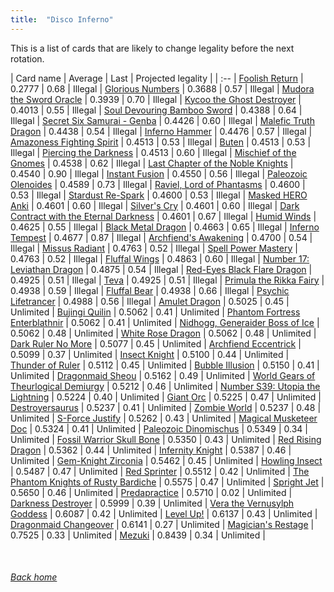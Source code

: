 ```yaml
---
title:  "Disco Inferno"
---
```


This is a list of cards that are likely to change legality before the next rotation.

| Card name | Average | Last | Projected legality |
| :-- |
[Foolish Return](https://db.ygoprodeck.com/card/?search=Foolish%20Return) | 0.2777 | 0.68 | Illegal |
[Glorious Numbers](https://db.ygoprodeck.com/card/?search=Glorious%20Numbers) | 0.3688 | 0.57 | Illegal |
[Mudora the Sword Oracle](https://db.ygoprodeck.com/card/?search=Mudora%20the%20Sword%20Oracle) | 0.3939 | 0.70 | Illegal |
[Kycoo the Ghost Destroyer](https://db.ygoprodeck.com/card/?search=Kycoo%20the%20Ghost%20Destroyer) | 0.4013 | 0.55 | Illegal |
[Soul Devouring Bamboo Sword](https://db.ygoprodeck.com/card/?search=Soul%20Devouring%20Bamboo%20Sword) | 0.4388 | 0.64 | Illegal |
[Secret Six Samurai - Genba](https://db.ygoprodeck.com/card/?search=Secret%20Six%20Samurai%20-%20Genba) | 0.4426 | 0.60 | Illegal |
[Malefic Truth Dragon](https://db.ygoprodeck.com/card/?search=Malefic%20Truth%20Dragon) | 0.4438 | 0.54 | Illegal |
[Inferno Hammer](https://db.ygoprodeck.com/card/?search=Inferno%20Hammer) | 0.4476 | 0.57 | Illegal |
[Amazoness Fighting Spirit](https://db.ygoprodeck.com/card/?search=Amazoness%20Fighting%20Spirit) | 0.4513 | 0.53 | Illegal |
[Buten](https://db.ygoprodeck.com/card/?search=Buten) | 0.4513 | 0.53 | Illegal |
[Piercing the Darkness](https://db.ygoprodeck.com/card/?search=Piercing%20the%20Darkness) | 0.4513 | 0.60 | Illegal |
[Mischief of the Gnomes](https://db.ygoprodeck.com/card/?search=Mischief%20of%20the%20Gnomes) | 0.4538 | 0.62 | Illegal |
[Last Chapter of the Noble Knights](https://db.ygoprodeck.com/card/?search=Last%20Chapter%20of%20the%20Noble%20Knights) | 0.4540 | 0.90 | Illegal |
[Instant Fusion](https://db.ygoprodeck.com/card/?search=Instant%20Fusion) | 0.4550 | 0.56 | Illegal |
[Paleozoic Olenoides](https://db.ygoprodeck.com/card/?search=Paleozoic%20Olenoides) | 0.4589 | 0.73 | Illegal |
[Raviel, Lord of Phantasms](https://db.ygoprodeck.com/card/?search=Raviel,%20Lord%20of%20Phantasms) | 0.4600 | 0.53 | Illegal |
[Stardust Re-Spark](https://db.ygoprodeck.com/card/?search=Stardust%20Re-Spark) | 0.4600 | 0.53 | Illegal |
[Masked HERO Anki](https://db.ygoprodeck.com/card/?search=Masked%20HERO%20Anki) | 0.4601 | 0.60 | Illegal |
[Silver's Cry](https://db.ygoprodeck.com/card/?search=Silver's%20Cry) | 0.4601 | 0.60 | Illegal |
[Dark Contract with the Eternal Darkness](https://db.ygoprodeck.com/card/?search=Dark%20Contract%20with%20the%20Eternal%20Darkness) | 0.4601 | 0.67 | Illegal |
[Humid Winds](https://db.ygoprodeck.com/card/?search=Humid%20Winds) | 0.4625 | 0.55 | Illegal |
[Black Metal Dragon](https://db.ygoprodeck.com/card/?search=Black%20Metal%20Dragon) | 0.4663 | 0.65 | Illegal |
[Inferno Tempest](https://db.ygoprodeck.com/card/?search=Inferno%20Tempest) | 0.4677 | 0.87 | Illegal |
[Archfiend's Awakening](https://db.ygoprodeck.com/card/?search=Archfiend's%20Awakening) | 0.4700 | 0.54 | Illegal |
[Missus Radiant](https://db.ygoprodeck.com/card/?search=Missus%20Radiant) | 0.4763 | 0.52 | Illegal |
[Spell Power Mastery](https://db.ygoprodeck.com/card/?search=Spell%20Power%20Mastery) | 0.4763 | 0.52 | Illegal |
[Fluffal Wings](https://db.ygoprodeck.com/card/?search=Fluffal%20Wings) | 0.4863 | 0.60 | Illegal |
[Number 17: Leviathan Dragon](https://db.ygoprodeck.com/card/?search=Number%2017:%20Leviathan%20Dragon) | 0.4875 | 0.54 | Illegal |
[Red-Eyes Black Flare Dragon](https://db.ygoprodeck.com/card/?search=Red-Eyes%20Black%20Flare%20Dragon) | 0.4925 | 0.51 | Illegal |
[Teva](https://db.ygoprodeck.com/card/?search=Teva) | 0.4925 | 0.51 | Illegal |
[Primula the Rikka Fairy](https://db.ygoprodeck.com/card/?search=Primula%20the%20Rikka%20Fairy) | 0.4938 | 0.59 | Illegal |
[Fluffal Bear](https://db.ygoprodeck.com/card/?search=Fluffal%20Bear) | 0.4938 | 0.66 | Illegal |
[Psychic Lifetrancer](https://db.ygoprodeck.com/card/?search=Psychic%20Lifetrancer) | 0.4988 | 0.56 | Illegal |
[Amulet Dragon](https://db.ygoprodeck.com/card/?search=Amulet%20Dragon) | 0.5025 | 0.45 | Unlimited |
[Bujingi Quilin](https://db.ygoprodeck.com/card/?search=Bujingi%20Quilin) | 0.5062 | 0.41 | Unlimited |
[Phantom Fortress Enterblathnir](https://db.ygoprodeck.com/card/?search=Phantom%20Fortress%20Enterblathnir) | 0.5062 | 0.41 | Unlimited |
[Nidhogg, Generaider Boss of Ice](https://db.ygoprodeck.com/card/?search=Nidhogg,%20Generaider%20Boss%20of%20Ice) | 0.5062 | 0.48 | Unlimited |
[White Rose Dragon](https://db.ygoprodeck.com/card/?search=White%20Rose%20Dragon) | 0.5062 | 0.48 | Unlimited |
[Dark Ruler No More](https://db.ygoprodeck.com/card/?search=Dark%20Ruler%20No%20More) | 0.5077 | 0.45 | Unlimited |
[Archfiend Eccentrick](https://db.ygoprodeck.com/card/?search=Archfiend%20Eccentrick) | 0.5099 | 0.37 | Unlimited |
[Insect Knight](https://db.ygoprodeck.com/card/?search=Insect%20Knight) | 0.5100 | 0.44 | Unlimited |
[Thunder of Ruler](https://db.ygoprodeck.com/card/?search=Thunder%20of%20Ruler) | 0.5112 | 0.45 | Unlimited |
[Bubble Illusion](https://db.ygoprodeck.com/card/?search=Bubble%20Illusion) | 0.5150 | 0.41 | Unlimited |
[Dragonmaid Sheou](https://db.ygoprodeck.com/card/?search=Dragonmaid%20Sheou) | 0.5162 | 0.49 | Unlimited |
[World Gears of Theurlogical Demiurgy](https://db.ygoprodeck.com/card/?search=World%20Gears%20of%20Theurlogical%20Demiurgy) | 0.5212 | 0.46 | Unlimited |
[Number S39: Utopia the Lightning](https://db.ygoprodeck.com/card/?search=Number%20S39:%20Utopia%20the%20Lightning) | 0.5224 | 0.40 | Unlimited |
[Giant Orc](https://db.ygoprodeck.com/card/?search=Giant%20Orc) | 0.5225 | 0.47 | Unlimited |
[Destroyersaurus](https://db.ygoprodeck.com/card/?search=Destroyersaurus) | 0.5237 | 0.41 | Unlimited |
[Zombie World](https://db.ygoprodeck.com/card/?search=Zombie%20World) | 0.5237 | 0.48 | Unlimited |
[S-Force Justify](https://db.ygoprodeck.com/card/?search=S-Force%20Justify) | 0.5262 | 0.43 | Unlimited |
[Magical Musketeer Doc](https://db.ygoprodeck.com/card/?search=Magical%20Musketeer%20Doc) | 0.5324 | 0.41 | Unlimited |
[Paleozoic Dinomischus](https://db.ygoprodeck.com/card/?search=Paleozoic%20Dinomischus) | 0.5349 | 0.34 | Unlimited |
[Fossil Warrior Skull Bone](https://db.ygoprodeck.com/card/?search=Fossil%20Warrior%20Skull%20Bone) | 0.5350 | 0.43 | Unlimited |
[Red Rising Dragon](https://db.ygoprodeck.com/card/?search=Red%20Rising%20Dragon) | 0.5362 | 0.44 | Unlimited |
[Infernity Knight](https://db.ygoprodeck.com/card/?search=Infernity%20Knight) | 0.5387 | 0.46 | Unlimited |
[Gem-Knight Zirconia](https://db.ygoprodeck.com/card/?search=Gem-Knight%20Zirconia) | 0.5462 | 0.45 | Unlimited |
[Howling Insect](https://db.ygoprodeck.com/card/?search=Howling%20Insect) | 0.5487 | 0.47 | Unlimited |
[Red Sprinter](https://db.ygoprodeck.com/card/?search=Red%20Sprinter) | 0.5512 | 0.42 | Unlimited |
[The Phantom Knights of Rusty Bardiche](https://db.ygoprodeck.com/card/?search=The%20Phantom%20Knights%20of%20Rusty%20Bardiche) | 0.5575 | 0.47 | Unlimited |
[Spright Jet](https://db.ygoprodeck.com/card/?search=Spright%20Jet) | 0.5650 | 0.46 | Unlimited |
[Predapractice](https://db.ygoprodeck.com/card/?search=Predapractice) | 0.5710 | 0.02 | Unlimited |
[Darkness Destroyer](https://db.ygoprodeck.com/card/?search=Darkness%20Destroyer) | 0.5999 | 0.39 | Unlimited |
[Vera the Vernusylph Goddess](https://db.ygoprodeck.com/card/?search=Vera%20the%20Vernusylph%20Goddess) | 0.6087 | 0.42 | Unlimited |
[Level Up!](https://db.ygoprodeck.com/card/?search=Level%20Up!) | 0.6137 | 0.43 | Unlimited |
[Dragonmaid Changeover](https://db.ygoprodeck.com/card/?search=Dragonmaid%20Changeover) | 0.6141 | 0.27 | Unlimited |
[Magician's Restage](https://db.ygoprodeck.com/card/?search=Magician's%20Restage) | 0.7525 | 0.33 | Unlimited |
[Mezuki](https://db.ygoprodeck.com/card/?search=Mezuki) | 0.8439 | 0.34 | Unlimited |

<br>

###### [Back home](index)